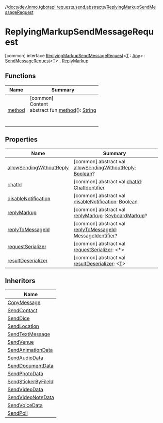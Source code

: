 //[docs](../../../index.md)/[dev.inmo.tgbotapi.requests.send.abstracts](../index.md)/[ReplyingMarkupSendMessageRequest](index.md)



# ReplyingMarkupSendMessageRequest  
 [common] interface [ReplyingMarkupSendMessageRequest](index.md)<[T](index.md) : [Any](https://kotlinlang.org/api/latest/jvm/stdlib/kotlin/-any/index.html)> : [SendMessageRequest](../-send-message-request/index.md)<[T](index.md)> , [ReplyMarkup](../../dev.inmo.tgbotapi.CommonAbstracts.types/-reply-markup/index.md)   


## Functions  
  
|  Name |  Summary | 
|---|---|
| <a name="dev.inmo.tgbotapi.requests.abstracts/Request/method/#/PointingToDeclaration/"></a>[method](../../dev.inmo.tgbotapi.requests.abstracts/-request/method.md)| <a name="dev.inmo.tgbotapi.requests.abstracts/Request/method/#/PointingToDeclaration/"></a>[common]  <br>Content  <br>abstract fun [method](../../dev.inmo.tgbotapi.requests.abstracts/-request/method.md)(): [String](https://kotlinlang.org/api/latest/jvm/stdlib/kotlin/-string/index.html)  <br><br><br>|


## Properties  
  
|  Name |  Summary | 
|---|---|
| <a name="dev.inmo.tgbotapi.requests.send.abstracts/ReplyingMarkupSendMessageRequest/allowSendingWithoutReply/#/PointingToDeclaration/"></a>[allowSendingWithoutReply](index.md#%5Bdev.inmo.tgbotapi.requests.send.abstracts%2FReplyingMarkupSendMessageRequest%2FallowSendingWithoutReply%2F%23%2FPointingToDeclaration%2F%5D%2FProperties%2F625018081)| <a name="dev.inmo.tgbotapi.requests.send.abstracts/ReplyingMarkupSendMessageRequest/allowSendingWithoutReply/#/PointingToDeclaration/"></a> [common] abstract val [allowSendingWithoutReply](index.md#%5Bdev.inmo.tgbotapi.requests.send.abstracts%2FReplyingMarkupSendMessageRequest%2FallowSendingWithoutReply%2F%23%2FPointingToDeclaration%2F%5D%2FProperties%2F625018081): [Boolean](https://kotlinlang.org/api/latest/jvm/stdlib/kotlin/-boolean/index.html)?   <br>|
| <a name="dev.inmo.tgbotapi.requests.send.abstracts/ReplyingMarkupSendMessageRequest/chatId/#/PointingToDeclaration/"></a>[chatId](index.md#%5Bdev.inmo.tgbotapi.requests.send.abstracts%2FReplyingMarkupSendMessageRequest%2FchatId%2F%23%2FPointingToDeclaration%2F%5D%2FProperties%2F625018081)| <a name="dev.inmo.tgbotapi.requests.send.abstracts/ReplyingMarkupSendMessageRequest/chatId/#/PointingToDeclaration/"></a> [common] abstract val [chatId](index.md#%5Bdev.inmo.tgbotapi.requests.send.abstracts%2FReplyingMarkupSendMessageRequest%2FchatId%2F%23%2FPointingToDeclaration%2F%5D%2FProperties%2F625018081): [ChatIdentifier](../../dev.inmo.tgbotapi.types/-chat-identifier/index.md)   <br>|
| <a name="dev.inmo.tgbotapi.requests.send.abstracts/ReplyingMarkupSendMessageRequest/disableNotification/#/PointingToDeclaration/"></a>[disableNotification](index.md#%5Bdev.inmo.tgbotapi.requests.send.abstracts%2FReplyingMarkupSendMessageRequest%2FdisableNotification%2F%23%2FPointingToDeclaration%2F%5D%2FProperties%2F625018081)| <a name="dev.inmo.tgbotapi.requests.send.abstracts/ReplyingMarkupSendMessageRequest/disableNotification/#/PointingToDeclaration/"></a> [common] abstract val [disableNotification](index.md#%5Bdev.inmo.tgbotapi.requests.send.abstracts%2FReplyingMarkupSendMessageRequest%2FdisableNotification%2F%23%2FPointingToDeclaration%2F%5D%2FProperties%2F625018081): [Boolean](https://kotlinlang.org/api/latest/jvm/stdlib/kotlin/-boolean/index.html)   <br>|
| <a name="dev.inmo.tgbotapi.requests.send.abstracts/ReplyingMarkupSendMessageRequest/replyMarkup/#/PointingToDeclaration/"></a>[replyMarkup](index.md#%5Bdev.inmo.tgbotapi.requests.send.abstracts%2FReplyingMarkupSendMessageRequest%2FreplyMarkup%2F%23%2FPointingToDeclaration%2F%5D%2FProperties%2F625018081)| <a name="dev.inmo.tgbotapi.requests.send.abstracts/ReplyingMarkupSendMessageRequest/replyMarkup/#/PointingToDeclaration/"></a> [common] abstract val [replyMarkup](index.md#%5Bdev.inmo.tgbotapi.requests.send.abstracts%2FReplyingMarkupSendMessageRequest%2FreplyMarkup%2F%23%2FPointingToDeclaration%2F%5D%2FProperties%2F625018081): [KeyboardMarkup](../../dev.inmo.tgbotapi.types.buttons/-keyboard-markup/index.md)?   <br>|
| <a name="dev.inmo.tgbotapi.requests.send.abstracts/ReplyingMarkupSendMessageRequest/replyToMessageId/#/PointingToDeclaration/"></a>[replyToMessageId](index.md#%5Bdev.inmo.tgbotapi.requests.send.abstracts%2FReplyingMarkupSendMessageRequest%2FreplyToMessageId%2F%23%2FPointingToDeclaration%2F%5D%2FProperties%2F625018081)| <a name="dev.inmo.tgbotapi.requests.send.abstracts/ReplyingMarkupSendMessageRequest/replyToMessageId/#/PointingToDeclaration/"></a> [common] abstract val [replyToMessageId](index.md#%5Bdev.inmo.tgbotapi.requests.send.abstracts%2FReplyingMarkupSendMessageRequest%2FreplyToMessageId%2F%23%2FPointingToDeclaration%2F%5D%2FProperties%2F625018081): [MessageIdentifier](../../dev.inmo.tgbotapi.types/index.md#%5Bdev.inmo.tgbotapi.types%2FMessageIdentifier%2F%2F%2FPointingToDeclaration%2F%5D%2FClasslikes%2F625018081)?   <br>|
| <a name="dev.inmo.tgbotapi.requests.send.abstracts/ReplyingMarkupSendMessageRequest/requestSerializer/#/PointingToDeclaration/"></a>[requestSerializer](index.md#%5Bdev.inmo.tgbotapi.requests.send.abstracts%2FReplyingMarkupSendMessageRequest%2FrequestSerializer%2F%23%2FPointingToDeclaration%2F%5D%2FProperties%2F625018081)| <a name="dev.inmo.tgbotapi.requests.send.abstracts/ReplyingMarkupSendMessageRequest/requestSerializer/#/PointingToDeclaration/"></a> [common] abstract val [requestSerializer](index.md#%5Bdev.inmo.tgbotapi.requests.send.abstracts%2FReplyingMarkupSendMessageRequest%2FrequestSerializer%2F%23%2FPointingToDeclaration%2F%5D%2FProperties%2F625018081): <*>   <br>|
| <a name="dev.inmo.tgbotapi.requests.send.abstracts/ReplyingMarkupSendMessageRequest/resultDeserializer/#/PointingToDeclaration/"></a>[resultDeserializer](index.md#%5Bdev.inmo.tgbotapi.requests.send.abstracts%2FReplyingMarkupSendMessageRequest%2FresultDeserializer%2F%23%2FPointingToDeclaration%2F%5D%2FProperties%2F625018081)| <a name="dev.inmo.tgbotapi.requests.send.abstracts/ReplyingMarkupSendMessageRequest/resultDeserializer/#/PointingToDeclaration/"></a> [common] abstract val [resultDeserializer](index.md#%5Bdev.inmo.tgbotapi.requests.send.abstracts%2FReplyingMarkupSendMessageRequest%2FresultDeserializer%2F%23%2FPointingToDeclaration%2F%5D%2FProperties%2F625018081): <[T](index.md)>   <br>|


## Inheritors  
  
|  Name | 
|---|
| <a name="dev.inmo.tgbotapi.requests.send/CopyMessage///PointingToDeclaration/"></a>[CopyMessage](../../dev.inmo.tgbotapi.requests.send/-copy-message/index.md)|
| <a name="dev.inmo.tgbotapi.requests.send/SendContact///PointingToDeclaration/"></a>[SendContact](../../dev.inmo.tgbotapi.requests.send/-send-contact/index.md)|
| <a name="dev.inmo.tgbotapi.requests.send/SendDice///PointingToDeclaration/"></a>[SendDice](../../dev.inmo.tgbotapi.requests.send/-send-dice/index.md)|
| <a name="dev.inmo.tgbotapi.requests.send/SendLocation///PointingToDeclaration/"></a>[SendLocation](../../dev.inmo.tgbotapi.requests.send/-send-location/index.md)|
| <a name="dev.inmo.tgbotapi.requests.send/SendTextMessage///PointingToDeclaration/"></a>[SendTextMessage](../../dev.inmo.tgbotapi.requests.send/-send-text-message/index.md)|
| <a name="dev.inmo.tgbotapi.requests.send/SendVenue///PointingToDeclaration/"></a>[SendVenue](../../dev.inmo.tgbotapi.requests.send/-send-venue/index.md)|
| <a name="dev.inmo.tgbotapi.requests.send.media/SendAnimationData///PointingToDeclaration/"></a>[SendAnimationData](../../dev.inmo.tgbotapi.requests.send.media/-send-animation-data/index.md)|
| <a name="dev.inmo.tgbotapi.requests.send.media/SendAudioData///PointingToDeclaration/"></a>[SendAudioData](../../dev.inmo.tgbotapi.requests.send.media/-send-audio-data/index.md)|
| <a name="dev.inmo.tgbotapi.requests.send.media/SendDocumentData///PointingToDeclaration/"></a>[SendDocumentData](../../dev.inmo.tgbotapi.requests.send.media/-send-document-data/index.md)|
| <a name="dev.inmo.tgbotapi.requests.send.media/SendPhotoData///PointingToDeclaration/"></a>[SendPhotoData](../../dev.inmo.tgbotapi.requests.send.media/-send-photo-data/index.md)|
| <a name="dev.inmo.tgbotapi.requests.send.media/SendStickerByFileId///PointingToDeclaration/"></a>[SendStickerByFileId](../../dev.inmo.tgbotapi.requests.send.media/-send-sticker-by-file-id/index.md)|
| <a name="dev.inmo.tgbotapi.requests.send.media/SendVideoData///PointingToDeclaration/"></a>[SendVideoData](../../dev.inmo.tgbotapi.requests.send.media/-send-video-data/index.md)|
| <a name="dev.inmo.tgbotapi.requests.send.media/SendVideoNoteData///PointingToDeclaration/"></a>[SendVideoNoteData](../../dev.inmo.tgbotapi.requests.send.media/-send-video-note-data/index.md)|
| <a name="dev.inmo.tgbotapi.requests.send.media/SendVoiceData///PointingToDeclaration/"></a>[SendVoiceData](../../dev.inmo.tgbotapi.requests.send.media/-send-voice-data/index.md)|
| <a name="dev.inmo.tgbotapi.requests.send.polls/SendPoll///PointingToDeclaration/"></a>[SendPoll](../../dev.inmo.tgbotapi.requests.send.polls/-send-poll/index.md)|

